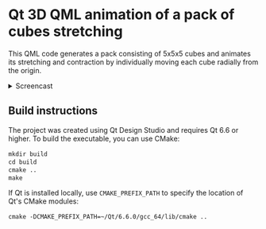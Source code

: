 # Qt 3D QML animation of a pack of cubes stretching

This QML code generates a pack consisting of 5x5x5 cubes and animates its stretching and contraction by individually moving each cube radially from the origin.

<details>
<summary> Screencast </summary>

![Screencast](screenshots/cube-stretching.webp)

</details>

## Build instructions

The project was created using Qt Design Studio and requires Qt 6.6 or higher. To build the executable, you can use CMake:

    mkdir build
    cd build
    cmake ..
    make

If Qt is installed locally, use `CMAKE_PREFIX_PATH` to specify the location of Qt's CMake modules:

    cmake -DCMAKE_PREFIX_PATH=~/Qt/6.6.0/gcc_64/lib/cmake ..
